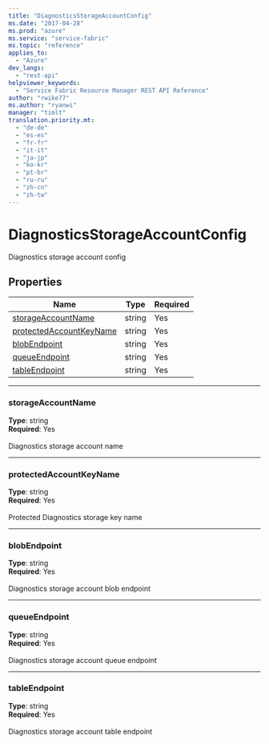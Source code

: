 ```yaml
---
title: "DiagnosticsStorageAccountConfig"
ms.date: "2017-04-28"
ms.prod: "azure"
ms.service: "service-fabric"
ms.topic: "reference"
applies_to: 
  - "Azure"
dev_langs: 
  - "rest-api"
helpviewer_keywords: 
  - "Service Fabric Resource Manager REST API Reference"
author: "rwike77"
ms.author: "ryanwi"
manager: "timlt"
translation.priority.mt: 
  - "de-de"
  - "es-es"
  - "fr-fr"
  - "it-it"
  - "ja-jp"
  - "ko-kr"
  - "pt-br"
  - "ru-ru"
  - "zh-cn"
  - "zh-tw"
---
```

# DiagnosticsStorageAccountConfig

Diagnostics storage account config

## Properties
| Name | Type | Required |
| --- | --- | --- |
| [storageAccountName](#storageaccountname) | string | Yes |
| [protectedAccountKeyName](#protectedaccountkeyname) | string | Yes |
| [blobEndpoint](#blobendpoint) | string | Yes |
| [queueEndpoint](#queueendpoint) | string | Yes |
| [tableEndpoint](#tableendpoint) | string | Yes |

____
### storageAccountName
__Type__: string <br/>
__Required__: Yes<br/>
<br/>
Diagnostics storage account name

____
### protectedAccountKeyName
__Type__: string <br/>
__Required__: Yes<br/>
<br/>
Protected Diagnostics storage key name

____
### blobEndpoint
__Type__: string <br/>
__Required__: Yes<br/>
<br/>
Diagnostics storage account blob endpoint

____
### queueEndpoint
__Type__: string <br/>
__Required__: Yes<br/>
<br/>
Diagnostics storage account queue endpoint

____
### tableEndpoint
__Type__: string <br/>
__Required__: Yes<br/>
<br/>
Diagnostics storage account table endpoint
